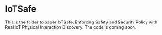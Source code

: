 # IoTSafe
This is the folder to paper IoTSafe: Enforcing Safety and Security Policy with Real IoT Physical Interaction Discovery. The code is coming soon.
